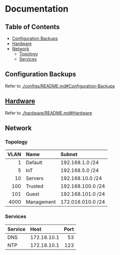 # Documentation
## Table of Contents
* [Configuration Backups](./configs/README.md#Configuration-Backups)
* [Hardware](./hardware/README.md#Hardware)
* [Network](#Network)
    * [Topology](#Topology)
    * [Services](#Services)

## Configuration Backups
Refer to [./configs/README.md#Configuration-Backups](./configs/README.md#Configuration-Backups)

## [Hardware](./hardware/README.md#Hardware)
Refer to [./hardware/README.md#Hardware](./hardware/README.md#Hardware)

## Network
### Topology
| VLAN  | Name          | Subnet             |
| ----: | :------------ | :----------------- |
|     1 | Default       | 192.168.1.0    /24 |
|     5 | IoT           | 192.168.5.0    /24 |
|    10 | Servers       | 192.168.10.0   /24 |
|   100 | Trusted       | 192.168.100.0  /24 |
|   101 | Guest         | 192.168.101.0  /24 |
|  4000 | Management    | 172.016.010.0  /24 |

### Services
| Service       | Host          | Port  |
| :------------ | :------------ | ----: |
| DNS           | 172.16.10.1   |    53 |
| NTP           | 172.16.10.1   |   123 |

